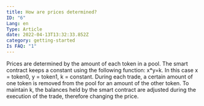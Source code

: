 ```yaml
---
title: How are prices determined?
ID: "6"
Lang: en
Type: Article
date: 2022-04-13T13:32:33.852Z
category: getting-started
Is FAQ: "1"
---
```

Prices are determined by the amount of each token in a pool. The smart contract keeps a constant using the following function: x*y=k. In this case x = token0, y = token1, k = constant. During each trade, a certain amount of one token is removed from the pool for an amount of the other token. To maintain k, the balances held by the smart contract are adjusted during the execution of the trade, therefore changing the price.